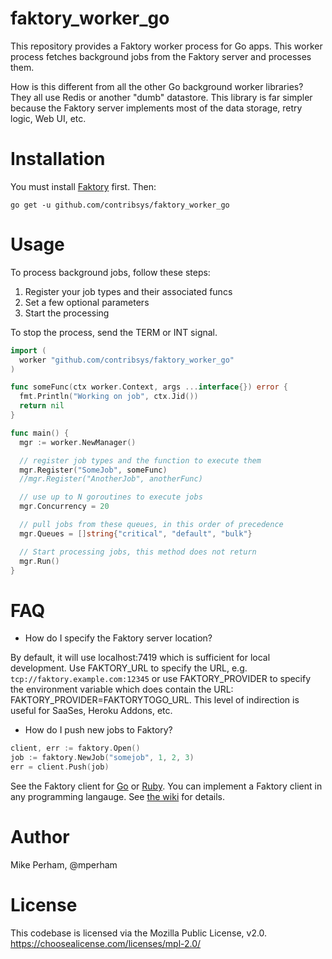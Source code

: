# faktory_worker_go

This repository provides a Faktory worker process for Go apps.  This
worker process fetches background jobs from the Faktory server and processes them.

How is this different from all the other Go background worker libraries?
They all use Redis or another "dumb" datastore.  This library is far
simpler because the Faktory server implements most of the data storage, retry logic,
Web UI, etc.

# Installation

You must install [Faktory](https://github.com/contribsys/faktory) first.
Then:

```
go get -u github.com/contribsys/faktory_worker_go
```

# Usage

To process background jobs, follow these steps:

1. Register your job types and their associated funcs
2. Set a few optional parameters
3. Start the processing

To stop the process, send the TERM or INT signal.

```go
import (
  worker "github.com/contribsys/faktory_worker_go"
)

func someFunc(ctx worker.Context, args ...interface{}) error {
  fmt.Println("Working on job", ctx.Jid())
  return nil
}

func main() {
  mgr := worker.NewManager()

  // register job types and the function to execute them
  mgr.Register("SomeJob", someFunc)
  //mgr.Register("AnotherJob", anotherFunc)

  // use up to N goroutines to execute jobs
  mgr.Concurrency = 20

  // pull jobs from these queues, in this order of precedence
  mgr.Queues = []string{"critical", "default", "bulk"}

  // Start processing jobs, this method does not return
  mgr.Run()
}
```

# FAQ

* How do I specify the Faktory server location?

By default, it will use localhost:7419 which is sufficient for local development.
Use FAKTORY\_URL to specify the URL, e.g. `tcp://faktory.example.com:12345` or
use FAKTORY\_PROVIDER to specify the environment variable which does
contain the URL: FAKTORY\_PROVIDER=FAKTORYTOGO\_URL.  This level of
indirection is useful for SaaSes, Heroku Addons, etc.

* How do I push new jobs to Faktory?

```go
client, err := faktory.Open()
job := faktory.NewJob("somejob", 1, 2, 3)
err = client.Push(job)
```

See the Faktory client for
[Go](https://github.com/contribsys/faktory/blob/master/client.go) or
[Ruby](https://github.com/contribsys/faktory-ruby/blob/master/lib/faktory/client.rb).
You can implement a Faktory client in any programming langauge.
See [the wiki](https://github.com/contribsys/faktory/wiki) for details.

# Author

Mike Perham, @mperham

# License

This codebase is licensed via the Mozilla Public License, v2.0. https://choosealicense.com/licenses/mpl-2.0/
